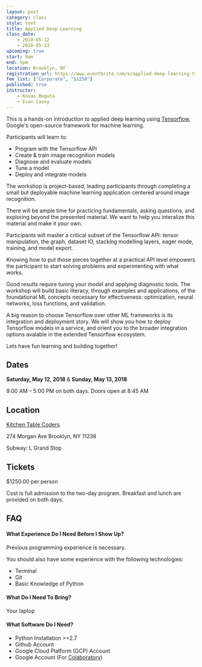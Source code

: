 ```yaml
---
layout: post
category: class
style: text
title: Applied Deep Learning
class_date:
    - 2018-05-12
    - 2018-05-13
upcoming: true
start: 9am
end: 5pm
location: Brooklyn, NY
registration_url: https://www.eventbrite.com/e/applied-deep-learning-tickets-42720051825
fee_list: ["Corporate", "$1250"]
published: true
instructor:
    - Kovas Boguta
    - Evan Casey
---
```



This is a hands-on introduction to applied deep learning using [Tensorflow](https://www.tensorflow.org), 
Google's open-source framework for machine learning. 

Participants will learn to:
- Program with the Tensorflow API
- Create & train image recognition models
- Diagnose and evaluate models 
- Tune a model
- Deploy and integrate models

The workshop is project-based, leading participants through completing a small but 
deployable machine learning application centered around image recognition. 

There will be ample time for practicing fundamentals, asking questions, and 
exploring beyond the presented material. We want to help you interalize this
material and make it your own. 

Participants will master a critical subset of the Tensorflow API: tensor manipulation, 
the graph, dataset IO, stacking modelling layers, eager mode, training, and model export. 

Knowing how to put those pieces together at a practical API level empowers the 
participant to start solving problems and experimenting with what works.

Good results require tuning your model and applying diagnostic tools. The
workshop will build basic literacy, through examples and applications, of the
foundational ML concepts necessary for effectiveness: optimization, neural
networks, loss functions, and validation.

A big reason to choose Tensorflow over other ML frameworks is its integration 
and deployment story. We will show you how to deploy Tensorflow models in 
a service, and orient you to the broader integration options avalable in the
extended Tensorflow ecosystem. 

Lets have fun learning and building together!

## Dates

**Saturday, May 12, 2018** &amp; **Sunday, May 13, 2018**

9:00 AM – 5:00 PM on both days. Doors open at 8:45 AM

## Location

[Kitchen Table Coders](http://kitchentablecoders.com/)

274 Morgan Ave
Brooklyn, NY 11238

Subway: L Grand Stop

## Tickets

$1250.00 per person

Cost is full admission to the two-day program. Breakfast and lunch are provided
on both days.

## FAQ

#### What Experience Do I Need Before I Show Up?

Previous programming experience is necessary. 

You should also have some experience with the following technologies:

- Terminal
- Git
- Basic Knowledge of Python

#### What Do I Need To Bring?

Your laptop

#### What Software Do I Need?

- Python Installation >=2.7
- Github Account
- Google Cloud Platform (GCP) Account
- Google Account (For [Colaboratory](https://colab.research.google.com/notebooks/welcome.ipynb#recent=true))
